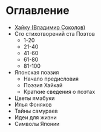 # Оглавление

* [Хайку (Владимир Соколов)](haiku_vladimir_sokolov.md)
* Сто стихотворений ста Поэтов
  * 1-20
  * 21-40
  * 41-60
  * 61-80
  * 81-100
* Японская поэзия
  * Начало предисловия
  * Поэзия Хайкай
  * Краткие сведения о поэтах
* Цветы ямабуки
* Илья Фоняков
* Тайны самураев
* Идеи для жизни
* Символы Японии

